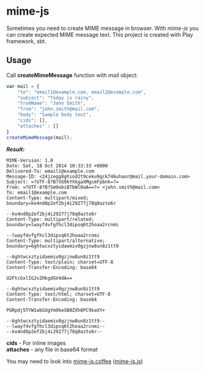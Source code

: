 mime-js
=======

Sometimes you need to create MIME message in browser. With *mime-js* you can create expected MIME message text. This project is created with Play framework, sbt. 

Usage
-----

Call **createMimeMessage** function with *mail* object:

```javascript  
var mail = {  
    "to": "email1@example.com, email2@example.com",
    "subject": "Today is rainy",
    "fromName": "John Smith",
    "from": "john.smith@mail.com",
    "body": "Sample body text",
    "cids": [],
    "attaches" : []
}
createMimeMessage(mail);
```

***Result:***

```
MIME-Version: 1.0
Date: Sat, 18 Oct 2014 10:33:33 +0000
Delivered-To: email1@example.com
Message-ID: <24jzegg8ghiod2t9ceku9gck746uhaor@mail.your-domain.com>
Subject: =?UTF-8?B?VG9kYXkgaXMgcmFpbnk=?=
From: =?UTF-8?B?Sm9obiBTbWl0aA==?= <john.smith@mail.com>
To: email1@example.com
Content-Type: multipart/mixed; boundary=ko4nd8p2ef2bj4i29277j78q0azto6r

--ko4nd8p2ef2bj4i29277j78q0azto6r
Content-Type: multipart/related; boundary=lwayf4vfgfhcl3dipsq6t2hoaa2rcnmi

--lwayf4vfgfhcl3dipsq6t2hoaa2rcnmi
Content-Type: multipart/alternative; boundary=6ghtwcxztyidaemiv0gzjnw8un8z1tt9

--6ghtwcxztyidaemiv0gzjnw8un8z1tt9
Content-Type: text/plain; charset=UTF-8
Content-Transfer-Encoding: base64

U2FtcGxlIGJvZHkgdGV4dA==

--6ghtwcxztyidaemiv0gzjnw8un8z1tt9
Content-Type: text/html; charset=UTF-8
Content-Transfer-Encoding: base64

PGRpdj5TYW1wbGUgYm9keSB0ZXh0PC9kaXY+

--6ghtwcxztyidaemiv0gzjnw8un8z1tt9--
--lwayf4vfgfhcl3dipsq6t2hoaa2rcnmi--
--ko4nd8p2ef2bj4i29277j78q0azto6r--
```

**cids** - For inline images  
**attaches** - any file in base64 format

You may need to look into [mime-js.coffee][1] ([mime-js.js][2])

  [1]: https://github.com/ikr0m/mime-js/blob/master/app/assets/javascripts/mime-js.coffee
  [2]: https://github.com/ikr0m/mime-js/blob/master/public/javascripts/mime-js.js